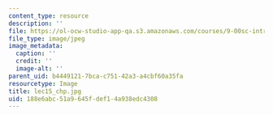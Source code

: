 ```yaml
---
content_type: resource
description: ''
file: https://ol-ocw-studio-app-qa.s3.amazonaws.com/courses/9-00sc-introduction-to-psychology-fall-2011/188e6abc51a9645fdef14a938edc4308_lec15_chp.jpg
file_type: image/jpeg
image_metadata:
  caption: ''
  credit: ''
  image-alt: ''
parent_uid: b4449121-7bca-c751-42a3-a4cbf60a35fa
resourcetype: Image
title: lec15_chp.jpg
uid: 188e6abc-51a9-645f-def1-4a938edc4308
---
```

